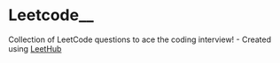 # Leetcode__
Collection of LeetCode questions to ace the coding interview! - Created using [LeetHub](https://github.com/QasimWani/LeetHub)
